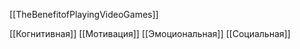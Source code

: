 [[TheBenefitofPlayingVideoGames]]

[[Когнитивная]] 
[[Мотивация]]
[[Эмоциональная]] 
[[Социальная]] 